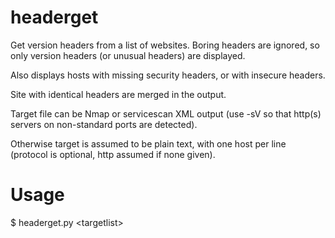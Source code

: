 headerget
=========

Get version headers from a list of websites. Boring headers are ignored, so only version headers (or unusual headers) are displayed.

Also displays hosts with missing security headers, or with insecure headers.

Site with identical headers are merged in the output.

Target file can be Nmap or servicescan XML output (use -sV so that http(s) servers on non-standard ports are detected).

Otherwise target is assumed to be plain text, with one host per line (protocol is optional, http assumed if none given).

Usage
=====
$ headerget.py \<targetlist\>
